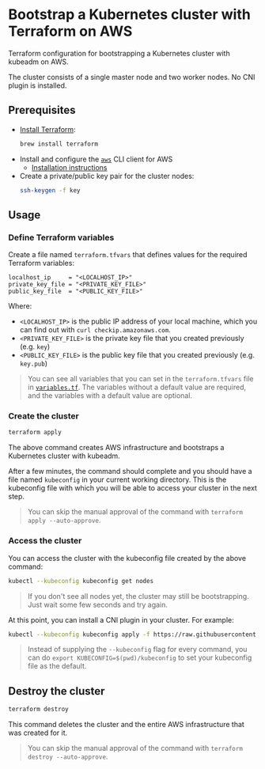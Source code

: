 # Bootstrap a Kubernetes cluster with Terraform on AWS

Terraform configuration for bootstrapping a Kubernetes cluster with kubeadm on AWS.

The cluster consists of a single master node and two worker nodes. No CNI plugin is installed.

## Prerequisites

- [Install Terraform](https://www.terraform.io/downloads.html):
    ```bash
    brew install terraform
    ```
- Install and configure the [`aws`](https://aws.amazon.com/cli/) CLI client for AWS
  - [Installation instructions](https://docs.aws.amazon.com/cli/latest/userguide/cli-chap-install.html)
- Create a private/public key pair for the cluster nodes:
    ```bash
    ssh-keygen -f key
    ```

## Usage

### Define Terraform variables

Create a file named `terraform.tfvars` that defines values for the required Terraform variables:

```
localhost_ip     = "<LOCALHOST_IP>"
private_key_file = "<PRIVATE_KEY_FILE>"
public_key_file  = "<PUBLIC_KEY_FILE>"
```

Where:

- `<LOCALHOST_IP>` is the public IP address of your local machine, which you can find out with `curl checkip.amazonaws.com`.
- `<PRIVATE_KEY_FILE>` is the private key file that you created previously (e.g. `key`)
- `<PUBLIC_KEY_FILE>` is the public key file that you created previously (e.g. `key.pub`)

> You can see all variables that you can set in the `terraform.tfvars` file in [`variables.tf`](variables.tf). The variables without a default value are required, and the variables with a default value are optional.

### Create the cluster

```bash
terraform apply
```

The above command creates AWS infrastructure and bootstraps a Kubernetes cluster with kubeadm.

After a few minutes, the command should complete and you should have a file named `kubeconfig` in your current working directory. This is the kubeconfig file with which you will be able to access your cluster in the next step.

> You can skip the manual approval of the command with `terraform apply --auto-approve`.

### Access the cluster

You can access the cluster with the kubeconfig file created by the above command:

```bash
kubectl --kubeconfig kubeconfig get nodes
```

> If you don't see all nodes yet, the cluster may still be bootstrapping. Just wait some few seconds and try again.

At this point, you can install a CNI plugin in your cluster. For example:

```bash
kubectl --kubeconfig kubeconfig apply -f https://raw.githubusercontent.com/cilium/cilium/1.7.0/install/kubernetes/quick-install.yaml
```

> Instead of supplying the `--kubeconfig` flag for every command, you can do `export KUBECONFIG=$(pwd)/kubeconfig` to set your kubeconfig file as the default.

## Destroy the cluster

```bash
terraform destroy
```

This command deletes the cluster and the entire AWS infrastructure that was created for it.

> You can skip the manual approval of the command with `terraform destroy --auto-approve`.

